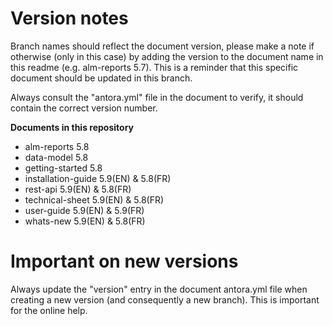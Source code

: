 # Version notes

Branch names should reflect the document version, please make a note if otherwise (only in this case) by adding the version to the document name in this readme (e.g. alm-reports 5.7). This is a reminder that this specific document should be updated in this branch.

Always consult the "antora.yml" file in the document to verify, it should contain the correct version number.

**Documents in this repository**

* alm-reports 5.8
* data-model 5.8
* getting-started 5.8     	      
* installation-guide 5.9(EN) & 5.8(FR)
* rest-api 5.9(EN) & 5.8(FR)
* technical-sheet 5.9(EN) & 5.8(FR)
* user-guide 5.9(EN) & 5.9(FR)
* whats-new 5.9(EN) & 5.8(FR)



# Important on new versions

Always update the "version" entry in the document antora.yml file when creating a new version (and consequently a new branch). This is important for the online help.